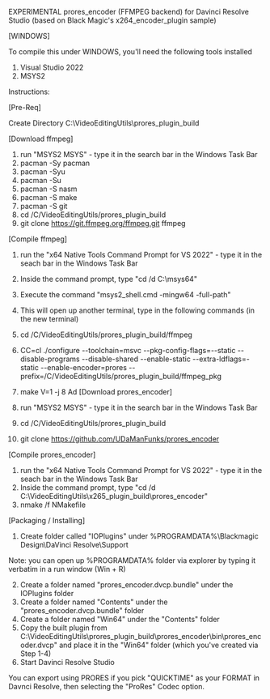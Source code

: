 EXPERIMENTAL prores_encoder (FFMPEG backend) for Davinci Resolve Studio (based on Black Magic's x264_encoder_plugin sample)

[WINDOWS]

To compile this under WINDOWS, you'll need the following tools installed

1) Visual Studio 2022
2) MSYS2

Instructions:

[Pre-Req]

Create Directory C:\VideoEditingUtils\prores_plugin_build

[Download ffmpeg]

1) run "MSYS2 MSYS" - type it in the search bar in the Windows Task Bar
2) pacman -Sy pacman
3) pacman -Syu
4) pacman -Su
5) pacman -S nasm
6) pacman -S make
7) pacman -S git
8) cd /C/VideoEditingUtils/prores_plugin_build   
90) git clone https://git.ffmpeg.org/ffmpeg.git ffmpeg

[Compile ffmpeg]

1) run the "x64 Native Tools Command Prompt for VS 2022" - type it in the seach bar in the Windows Task Bar
2) Inside the command prompt, type "cd /d C:\msys64"
3) Execute the command "msys2_shell.cmd -mingw64 -full-path"
4) This will open up another terminal, type in the following commands (in the new terminal)
5) cd /C/VideoEditingUtils/prores_plugin_build/ffmpeg
6) CC=cl ./configure --toolchain=msvc  --pkg-config-flags=--static --disable-programs --disable-shared --enable-static --extra-ldflags=-static --enable-encoder=prores --prefix=/C/VideoEditingUtils/prores_plugin_build/ffmpeg_pkg
7) make V=1 -j 8
Ad
[Download prores_encoder]

1) run "MSYS2 MSYS" - type it in the search bar in the Windows Task Bar
2) cd /C/VideoEditingUtils/prores_plugin_build
3) git clone https://github.com/UDaManFunks/prores_encoder

[Compile prores_encoder]

1) run the "x64 Native Tools Command Prompt for VS 2022" - type it in the seach bar in the Windows Task Bar
2) Inside the command prompt, type "cd /d C:\VideoEditingUtils\x265_plugin_build\prores_encoder"
3) nmake /f NMakefile
   
[Packaging / Installing]

1) Create folder called "IOPlugins" under %PROGRAMDATA%\Blackmagic Design\DaVinci Resolve\Support

  Note: you can open up %PROGRAMDATA% folder via explorer by typing it verbatim in a run window (Win + R) 

2) Create a folder named "prores_encoder.dvcp.bundle" under the IOPlugins folder
3) Create a folder named "Contents" under the "prores_encoder.dvcp.bundle" folder
4) Create a folder named "Win64" under the "Contents" folder
5) Copy the built plugin from C:\VideoEditingUtils\prores_plugin_build\prores_encoder\bin\prores_encoder.dvcp" and place it in the "Win64" folder (which you've created via Step 1-4)
6) Start Davinci Resolve Studio
   
You can export using PRORES if you pick "QUICKTIME" as your FORMAT in Davnci Resolve, then selecting the "ProRes" Codec option.
